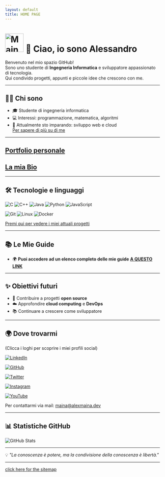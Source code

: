 ```yaml
---
layout: default
title: HOME PAGE
---
```


<link rel="icon" type="image/ico" href="/favicon.ico">

#  <img width="60" height="60" alt="Maina" src="https://github.com/user-attachments/assets/d73274a7-ed3f-4748-8a9a-ded4e4214923" /> 👋 Ciao, io sono Alessandro

Benvenuto nel mio spazio GitHub!  
Sono uno studente di **Ingegneria Informatica** e sviluppatore appassionato di tecnologia.  
Qui condivido progetti, appunti e piccole idee che crescono con me.

---

## 🧑‍💻 Chi sono
- 🎓 Studente di ingegneria informatica  
- 💻 Interessi: programmazione, matematica, algoritmi  
- 🌱 Attualmente sto imparando: sviluppo web e cloud    
[Per sapere di più su di me](/about/)

---

## [Portfolio personale](https://alexmaina.dev/portfolio/)
## [La mia Bio](https://bio.alexmaina.dev)

---

## 🛠️ Tecnologie e linguaggi
![C](https://img.shields.io/badge/C-00599C?style=for-the-badge&logo=c&logoColor=white)
![C++](https://img.shields.io/badge/C++-00599C?style=for-the-badge&logo=c%2B%2B&logoColor=white)
![Java](https://img.shields.io/badge/Java-ED8B00?style=for-the-badge&logo=openjdk&logoColor=white)
![Python](https://img.shields.io/badge/Python-3776AB?style=for-the-badge&logo=python&logoColor=white)
![JavaScript](https://img.shields.io/badge/JavaScript-F7DF1E?style=for-the-badge&logo=javascript&logoColor=black)

![Git](https://img.shields.io/badge/Git-F05032?style=for-the-badge&logo=git&logoColor=white)
![Linux](https://img.shields.io/badge/Linux-FCC624?style=for-the-badge&logo=linux&logoColor=black)
![Docker](https://img.shields.io/badge/Docker-2496ED?style=for-the-badge&logo=docker&logoColor=white)

[Premi qui per vedere i miei attuali progetti](/progetti/)

---

## 📚 Le Mie Guide
- 🌍 **Puoi accedere ad un elenco completo delle mie guide** [**A QUESTO LINK**](https://alexmaina.dev/guide/)

---

## ✨ Obiettivi futuri
- 🚀 Contribuire a progetti **open source**  
- ☁️ Approfondire **cloud computing** e **DevOps**  
- 📚 Continuare a crescere come sviluppatore  

---

## 🌍 Dove trovarmi
(Clicca i loghi per scoprire i miei profili social)

[![LinkedIn](https://img.shields.io/badge/LinkedIn-0A66C2?style=for-the-badge&logo=linkedin&logoColor=white)](https://www.linkedin.com/in/alessandro-mainardi-ab812823b/)

[![GitHub](https://img.shields.io/badge/GitHub-181717?style=for-the-badge&logo=github&logoColor=white)](https://github.com/AlexMaina05)

[![Twitter](https://img.shields.io/badge/Twitter-1DA1F2?style=for-the-badge&logo=twitter&logoColor=white)](https://x.com/Alex_Maina_)

[![Instagram](https://img.shields.io/badge/Instagram-E4405F?style=for-the-badge&logo=instagram&logoColor=white)](https://www.instagram.com/_alessandro_mainardi_)

[![YouTube](https://img.shields.io/badge/YouTube-FF0000?style=for-the-badge&logo=youtube&logoColor=white)](https://www.youtube.com/@Alex_Maina)

Per contattarmi via mail: [maina@alexmaina.dev](mailto:maina@alexmaina.dev)

---

## 📊 Statistiche GitHub
![GitHub Stats](https://github-readme-stats.vercel.app/api?username=AlexMaina05&show_icons=true&theme=tokyonight) 

---

💡 _"La conoscenza è potere, ma la condivisione della conoscenza è libertà."_  

---

[click here for the sitemap](/sitemap.xml/)
